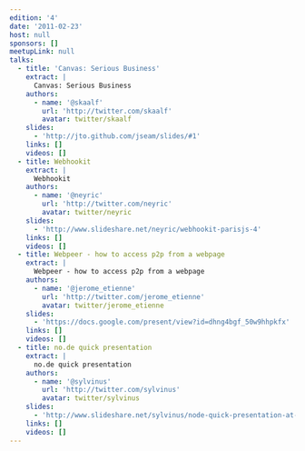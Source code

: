 ```yaml
---
edition: '4'
date: '2011-02-23'
host: null
sponsors: []
meetupLink: null
talks:
  - title: 'Canvas: Serious Business'
    extract: |
      Canvas: Serious Business
    authors:
      - name: '@skaalf'
        url: 'http://twitter.com/skaalf'
        avatar: twitter/skaalf
    slides:
      - 'http://jto.github.com/jseam/slides/#1'
    links: []
    videos: []
  - title: Webhookit
    extract: |
      Webhookit
    authors:
      - name: '@neyric'
        url: 'http://twitter.com/neyric'
        avatar: twitter/neyric
    slides:
      - 'http://www.slideshare.net/neyric/webhookit-parisjs-4'
    links: []
    videos: []
  - title: Webpeer - how to access p2p from a webpage
    extract: |
      Webpeer - how to access p2p from a webpage
    authors:
      - name: '@jerome_etienne'
        url: 'http://twitter.com/jerome_etienne'
        avatar: twitter/jerome_etienne
    slides:
      - 'https://docs.google.com/present/view?id=dhng4bgf_50w9hhpkfx'
    links: []
    videos: []
  - title: no.de quick presentation
    extract: |
      no.de quick presentation
    authors:
      - name: '@sylvinus'
        url: 'http://twitter.com/sylvinus'
        avatar: twitter/sylvinus
    slides:
      - 'http://www.slideshare.net/sylvinus/node-quick-presentation-at-parisjs-4'
    links: []
    videos: []
---
```

